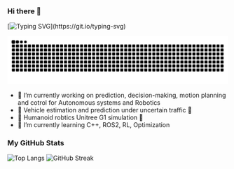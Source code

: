 ### Hi there 👋
[![Typing SVG](https://readme-typing-svg.demolab.com?font=Fira+Code&weight=500&size=22&pause=1000&background=C4FCFF00&width=435&lines=Welcome+to+my+Github!)](https://git.io/typing-svg)
<!--
**KomaPlaton/KomaPlaton** is a ✨ _special_ ✨ repository because its `README.md` (this file) appears on your GitHub profile.

Here are some ideas to get you started:


- 🔭 I’m currently working on ...
- 🌱 I’m currently learning ...
- 👯 I’m looking to collaborate on ...
- 🤔 I’m looking for help with ...
- 💬 Ask me about ...
- 📫 How to reach me: ...
- 😄 Pronouns: ...
- ⚡ Fun fact: ...

-->
![snake](https://raw.githubusercontent.com/NieRNiu/NieRNiu/output/github-contribution-grid-snake.svg)

- 🔭 I’m currently working on prediction, decision-making, motion planning and cotrol for Autonomous systems and Robotics
- 🚗 Vehicle estimation and prediction under uncertain traffic 🚗
-  🤖 Humanoid  robtics Unitree G1 simulation 🤖
- 🌱 I’m currently learning C++, ROS2, RL, Optimization

### My GitHub Stats

<!--![NieRNiu's GitHub stats](https://github-readme-stats.vercel.app/api?username=NieRNiu&show_icons=true)-->
![Top Langs](https://github-readme-stats.vercel.app/api/top-langs/?username=NieRNiu&layout=compact)
![GitHub Streak](https://streak-stats.demolab.com/?user=NieRNiu)
